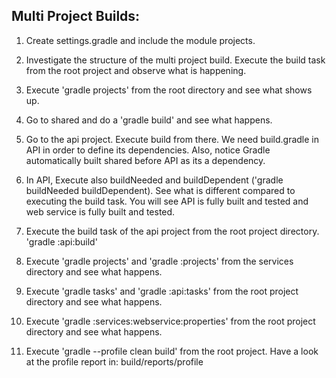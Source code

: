 Multi Project Builds:
--------------------

1. Create settings.gradle and include the module projects.

2. Investigate the structure of the multi project build. Execute the build task from the root project
   and observe what is happening.

3. Execute 'gradle projects' from the root directory and see what shows up.

4. Go to shared and do a 'gradle build' and see what happens.

5. Go to the api project. Execute build from there. We need build.gradle in API in order to define its dependencies.
   Also, notice Gradle automatically built shared before API as its a dependency.

6. In API, Execute also buildNeeded and buildDependent ('gradle buildNeeded buildDependent). See what is different
   compared to executing the build task. You will see API is fully built and tested and web service is fully built
   and tested.

7. Execute the build task of the api project from the root project directory. 'gradle :api:build'

8. Execute 'gradle projects' and 'gradle :projects' from the services directory and see what happens.

9. Execute 'gradle tasks' and 'gradle :api:tasks' from the root project directory and see what happens.

10. Execute 'gradle :services:webservice:properties' from the root project directory and see what happens.

11. Execute 'gradle --profile clean build' from the root project. Have a look at the profile
    report in: build/reports/profile
